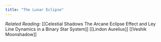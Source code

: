 ```yaml
---
title: "The Lunar Eclipse"
---
```


*Related Reading:*
[[Celestial Shadows The Arcane Eclipse Effect and Ley Line Dynamics in a Binary Star System]]
[[Lindon Aurelius]]
[[Veshik Moonshadow]]

